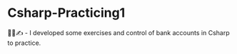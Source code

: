# Csharp-Practicing1
👨‍💻✍️ - I developed some exercises and control of bank accounts in Csharp to practice.
